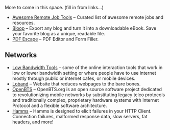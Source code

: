 More to come in this space. (fill in from links...)

- [Awesome Remote Job Tools](https://github.com/lukasz-madon/awesome-remote-job/) – Curated list of awesome remote jobs and resources.
- [Bloop](http://www.bloxp.com/) – Export any blog and turn it into a downloadable eBook. Save your favorite blog as a unique, readable file.
- [PDF Escape](http://www.pdfescape.com/) – PDF Editor and Form Filler.

## Networks

- [Low Bandwidth Tools](http://www.kstoolkit.org/Low+Bandwidth+Tools) – some of the online interaction tools that work in low or lower bandwidth setting or where people have to use internet mostly through public or internet cafes, or mobile devices.
- [Loband](http://www.loband.org/loband/) – Website that reduces webpages to the bare bones.
- [OpenBTS](http://openbts.org/) – OpenBTS.org is an open source software project dedicated to revolutionizing mobile networks by substituting legacy telco protocols and traditionally complex, proprietary hardware systems with Internet Protocol and a flexible software architecture.
- [Hamms](https://github.com/kevinburke/hamms) – Hamms is designed to elicit failures in your HTTP Client. Connection failures, malformed response data, slow servers, fat headers, and more!